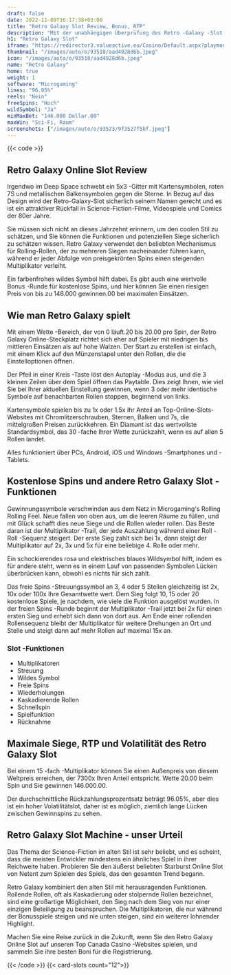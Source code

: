 ```yaml
---
draft: false
date: 2022-11-09T16:17:38+03:00
title: "Retro Galaxy Slot Review, Bonus, RTP"
description: "Mit der unabhängigen Überprüfung des Retro -Galaxy -Slot vom Microgaming können Sie kostenlos oder echtes Geld spielen und hier einen Bonus erhalten!"
h1: "Retro Galaxy Slot"
iframe: "https://redirector3.valueactive.eu/Casino/Default.aspx?playmode=demo&gameid=retroGalaxyDesktop&showva=help&ul=en&applicationid=4123&serverid=16645"
thumbnail: "/images/auto/o/93518/aad4928d6b.jpeg"
icon: "/images/auto/o/93518/aad4928d6b.jpeg"
name: "Retro Galaxy"
home: true
weight: 1
software: "Microgaming"
lines: "96.05%"
reels: "Nein"
freeSpins: "Hoch"
wildSymbol: "Ja"
minMaxBet: "146.000 Dollar.00"
maxWin: "Sci-Fi, Raum"
screenshots: ["/images/auto/o/93523/9f3527f5bf.jpeg"]
---
```


{{< code >}}<h2>Retro Galaxy Online Slot Review</h2><p>Irgendwo im Deep Space schwebt ein 5x3 -Gitter mit Kartensymbolen, roten 7S und metallischen Balkensymbolen gegen die Sterne. In Bezug auf das Design wird der Retro-Galaxy-Slot sicherlich seinem Namen gerecht und es ist ein attraktiver Rückfall in Science-Fiction-Filme, Videospiele und Comics der 80er Jahre.</p><p>Sie müssen sich nicht an dieses Jahrzehnt erinnern, um den coolen Stil zu schätzen, und Sie können die Funktionen und potenziellen Siege sicherlich zu schätzen wissen. Retro Galaxy verwendet den beliebten Mechanismus für Rolling-Rollen, der zu mehreren Siegen nacheinander führen kann, während er jeder Abfolge von preisgekrönten Spins einen steigenden Multiplikator verleiht.</p><p>Ein farbenfrohes wildes Symbol hilft dabei. Es gibt auch eine wertvolle Bonus -Runde für kostenlose Spins, und hier können Sie einen riesigen Preis von bis zu 146.000 gewinnen.00 bei maximalen Einsätzen.</p><h2>Wie man Retro Galaxy spielt</h2><p>Mit einem Wette -Bereich, der von 0 läuft.20 bis 20.00 pro Spin, der Retro Galaxy Online-Steckplatz richtet sich eher auf Spieler mit niedrigen bis mittleren Einsätzen als auf hohe Walzen. Der Start zu erstellen ist einfach, mit einem Klick auf den Münzenstapel unter den Rollen, die die Einstelloptionen öffnen.</p><p>Der Pfeil in einer Kreis -Taste löst den Autoplay -Modus aus, und die 3 kleinen Zeilen über dem Spiel öffnen das Paytable. Dies zeigt Ihnen, wie viel Sie bei Ihrer aktuellen Einstellung gewinnen, wenn 3 oder mehr identische Symbole auf benachbarten Rollen stoppen, beginnend von links.</p><p>Kartensymbole spielen bis zu 1x oder 1.5x Ihr Anteil an Top-Online-Slots-Websites mit Chromlitzerschrauben, Sternen, Balken und 7s, die mittelgroßen Preisen zurückkehren. Ein Diamant ist das wertvollste Standardsymbol, das 30 -fache Ihrer Wette zurückzahlt, wenn es auf allen 5 Rollen landet.</p><p>Alles funktioniert über PCs, Android, iOS und Windows -Smartphones und -Tablets.</p><h2>Kostenlose Spins und andere Retro Galaxy Slot -Funktionen</h2><p>Gewinnungssymbole verschwinden aus dem Netz in Microgaming's Rolling Rolling Feel. Neue fallen von oben aus, um die leeren Räume zu füllen, und mit Glück schafft dies neue Siege und die Rollen wieder rollen. Das Beste daran ist der Multiplikator -Trail, der jede Auszahlung während einer Roll -Roll -Sequenz steigert. Der erste Sieg zahlt sich bei 1x, dann steigt der Multiplikator auf 2x, 3x und 5x für eine beliebige 4. Rolle oder mehr.</p><p>Ein schockierendes rosa und elektrisches blaues Wildsymbol hilft, indem es für andere steht, wenn es in einem Lauf von passenden Symbolen Lücken überbrücken kann, obwohl es nichts für sich zahlt.</p><p>Das freie Spins -Streuungssymbol an 3, 4 oder 5 Stellen gleichzeitig ist 2x, 10x oder 100x Ihre Gesamtwette wert. Dem Sieg folgt 10, 15 oder 20 kostenlose Spiele, je nachdem, wie viele die Funktion ausgelöst wurden. In der freien Spins -Runde beginnt der Multiplikator -Trail jetzt bei 2x für einen ersten Sieg und erhebt sich dann von dort aus. Am Ende einer rollenden Rollensequenz bleibt der Multiplikator für weitere Drehungen an Ort und Stelle und steigt dann auf mehr Rollen auf maximal 15x an.</p><h3>
Slot -Funktionen</h3><ul>
<li></span>
Multiplikatoren</li>
<li></span>
Streuung</li>
<li></span>
Wildes Symbol</li>
<li></span>
Freie Spins</li>
<li></span>
Wiederholungen</li>
<li></span>
Kaskadierende Rollen</li>
<li></span>
Schnellspin</li>
<li></span>
Spielfunktion</li>
<li></span>
Rücknahme</li></ul><h2>Maximale Siege, RTP und Volatilität des Retro Galaxy Slot</h2><p>Bei einem 15 -fach -Multiplikator können Sie einen Außenpreis von diesem Weltpreis erreichen, der 7300x Ihren Anteil entspricht. Wette 20.00 beim Spin und Sie gewinnen 146.000.00.</p><p>Der durchschnittliche Rückzahlungsprozentsatz beträgt 96.05%, aber dies ist ein hoher Volatilitätslot, daher ist es möglich, ziemlich lange Lücken zwischen Gewinnspins zu sehen.</p><h2>Retro Galaxy Slot Machine - unser Urteil</h2><p>Das Thema der Science-Fiction im alten Stil ist sehr beliebt, und es scheint, dass die meisten Entwickler mindestens ein ähnliches Spiel in ihrer Reichweite haben. Probieren Sie den äußerst beliebten Starburst Online Slot von Netent zum Spielen des Spiels, das den gesamten Trend begann.</p><p>Retro Galaxy kombiniert den alten Stil mit herausragenden Funktionen. Rollende Rollen, oft als Kaskadierung oder stolpernde Rollen bezeichnet, sind eine großartige Möglichkeit, den Sieg nach dem Sieg von nur einer einzigen Beteiligung zu beanspruchen. Die Multiplikatoren, die nur während der Bonusspiele steigen und nie unten steigen, sind ein weiterer lohnender Highlight.</p><p>Machen Sie eine Reise zurück in die Zukunft, wenn Sie den Retro Galaxy Online Slot auf unseren Top Canada Casino -Websites spielen, und sammeln Sie ihre besten Boni für die Registrierung.</p>{{< /code >}}
{{< card-slots count="12">}}